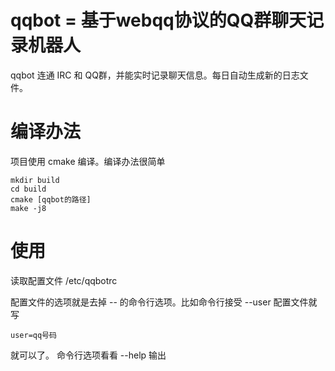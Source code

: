 #  qqbot = 基于webqq协议的QQ群聊天记录机器人

qqbot 连通 IRC 和  QQ群，并能实时记录聊天信息。每日自动生成新的日志文件。


# 编译办法

项目使用 cmake 编译。编译办法很简单

	mkdir build
	cd build
	cmake [qqbot的路径]
	make -j8

# 使用

读取配置文件 /etc/qqbotrc

配置文件的选项就是去掉 -- 的命令行选项。比如命令行接受 --user 
配置文件就写

	user=qq号码

就可以了。
命令行选项看看 --help 输出
